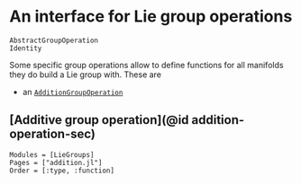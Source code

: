 
# An interface for Lie group operations

```@docs
AbstractGroupOperation
Identity
```

Some specific group operations allow to define functions for all manifolds they
do build a Lie group with. These are

* an [`AdditionGroupOperation`](@ref)

## [Additive group operation](@id addition-operation-sec)

```@autodocs
Modules = [LieGroups]
Pages = ["addition.jl"]
Order = [:type, :function]
```